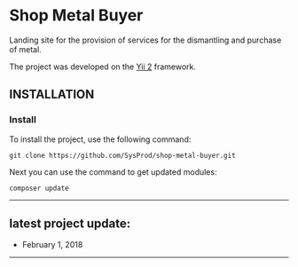 Shop Metal Buyer
===

Landing site for the provision of services for the dismantling and purchase of metal.

The project was developed on the [Yii 2](http://www.yiiframework.com/) framework.


INSTALLATION
------------

### Install

To install the project, use the following command:
~~~
git clone https://github.com/SysProd/shop-metal-buyer.git
~~~

Next you can use the command to get updated modules:

~~~
composer update
~~~


-------------------
## latest project update:

- February 1, 2018
-------------------